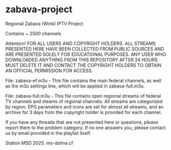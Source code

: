 # zabava-project
Regional Zabava (Wink) IPTV Project

Contains ~ 2500 channels

Attention! FOR ALL USERS AND COPYRIGHT HOLDERS. ALL STREAMS PRESENTED HERE HAVE BEEN COLLECTED FROM PUBLIC SOURCES AND ARE PRESENTED SOLELY FOR EDUCATIONAL PURPOSES. ANY USER WHO DOWNLOADED ANYTHING FROM THIS REPOSITORY AFTER 24 HOURS MUST DELETE IT AND CONTACT THE COPYRIGHT HOLDERS TO OBTAIN AN OFFICIAL PERMISSION FOR ACCESS.

File: zabava-ef.m3u - This file contains the main federal channels, as well as the m3u settings line, which will be applied in zabava-full.m3u.

File: zabava-full.m3u - This file contains open regional streams of federal TV channels and steams of regional channels. All streams are categorized by region. EPG parameters and icons are set for almost all streams, and an archive for 3 days from the copyright holder is provided for each channel.

If you have any threads that are not presented here or questions, please report them to the problem category. If no one answers you, please contact us by email provided in the playlist itself.

Station MSD 2025. ms-dolina.cf
